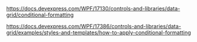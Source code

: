 https://docs.devexpress.com/WPF/17130/controls-and-libraries/data-grid/conditional-formatting

https://docs.devexpress.com/WPF/17386/controls-and-libraries/data-grid/examples/styles-and-templates/how-to-apply-conditional-formatting
